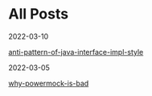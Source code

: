 # All Posts

2022-03-10

[anti-pattern-of-java-interface-impl-style](https://kaisheng714/blog/2022/anti-pattern-of-java-interface-impl-style)

2022-03-05

[why-powermock-is-bad](https://kaisheng714/blog/2022/working-with-docker)

